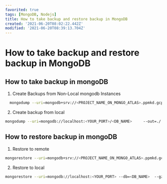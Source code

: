 ```yaml
---
favorited: true
tags: [MongoDB, Nodejs]
title: How to take backup and restore backup in MongoDB
created: '2021-06-20T08:02:22.442Z'
modified: '2021-06-20T08:39:13.704Z'
---
```


# How to take backup and restore backup in MongoDB

## How to take backup in mongoDB
1. Create Backups from Non-Local mongodb Instances

```bash
  mongodump --uri=mongodb+srv://<PROJECT_NAME_ON_MONGO_ATLAS>.ppmkd.gcp.mongodb.net/<YOUR_DATABASE_NAME>  --username=<YOUR_USER_NAME>  --password=<YOUR_PASSWORD> --out=<PATH_TO_SET_BACK_UP> --gzip
```
2. Create backup from local

```bash
mongodump --uri=mongodb://localhost:<YOUR_PORT>/<DB_NAME>     --out=./ --gzip
```

## How to restore backup in mongoDB

1. Restore to remote

```bash
mongorestore --uri=mongodb+srv://<PROJECT_NAME_ON_MONGO_ATLAS>.ppmkd.gcp.mongodb.net/<YOUR_DATABASE_NAME> --db=<YOUR_DATABASE>  --username=<YOUR_USER_NAME>  --password=<YOUR_PASSWORD> --gzip <PATH_TO_FOLDER_THAT_CONTAINS_BACKUP>
```

2. Restore to local

```bash
mongorestore --uri=mongodb://localhost:<YOUR_PORT> --db=<DB_NAME>  --gzip <PATH_TO_FOLDER_THAT_CONTAINS_BACKUP>
```

